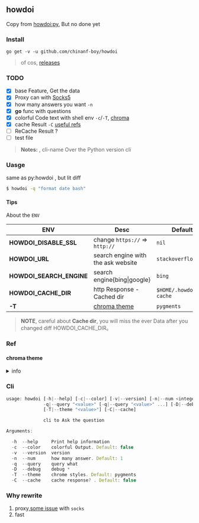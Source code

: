 ## howdoi

Copy from [howdoi:py](https://github.com/gleitz/howdoi), But no done yet

### Install

```
go get -v -u github.com/chinanf-boy/howdoi
```

> of cos, [releases](https://github.com/chinanf-boy/howdoi/releases)

### TODO

- [x] base Feature, Get the data
- [x] Proxy can with [Socks5](./src/client.go#L44)
- [x] how many answers you want `-n`
- [x] **go** func with questions
- [x] colorful Code text with shell env `-c`/`-T`, [chroma](https://godoc.org/github.com/alecthomas/chroma)
- [x] cache Result `-C` [useful refs](https://github.com/chinanf-boy/howdoi/issues/3)
- [ ] ReCache Result ?
- [ ] test file

> **Notes:** , cli-name Over the Python version cli

### Uasge

same as py:howdoi , but lit diff

```bash
$ howdoi -q "format date bash"
```

#### Tips

About the `ENV`

| ENV                      | Desc                               | Default               |
| ------------------------ | ---------------------------------- | --------------------- |
| **HOWDOI_DISABLE_SSL**   | change `https://` => `http://`     | `nil`                 |
| **HOWDOI_URL**           | search engine with the ask website | `stackoverflow.com`   |
| **HOWDOI_SEARCH_ENGINE** | search engine{bing\|google}        | `bing`                |
| **HOWDOI_CACHE_DIR**     | http Response - Cached dir         | `$HOME/.howdoi-cache` |
| **-T**                   | [chroma theme](#chroma-theme)      | `pygments`            |

> **NOTE**, careful about **Cache dir**, you will miss the ever Data after you changed diff HOWDOI_CACHE_DIR。

### Ref

#### chroma theme

<details>

<summary> info </summary>

```go
[
  abap, algol, algol_nu, arduino, autumn, borland, bw, colorful, dracula, emacs, friendly, fruity, github, igor, lovelace, manni, monokai, monokailight, murphy, native, paraiso-dark, paraiso-light, pastie, perldoc, pygments, rainbow_dash, rrt, solarized-dark, solarized-dark256, solarized-light, swapoff, tango, trac, vim, vsxcode
]
```

</details>

### Cli

```js
usage: howdoi [-h|--help] [-c|--color] [-v|--version] [-n|--num <integer>]
              -q|--query "<value>" [-q|--query "<value>" ...] [-D|--debug]
              [-T|--theme "<value>"] [-C|--cache]

              cli to Ask the question

Arguments:

  -h  --help     Print help information
  -c  --color    colorful Output. Default: false
  -v  --version  version
  -n  --num      how many answer. Default: 1
  -q  --query    query what
  -D  --debug    debug *
  -T  --theme    chrome styles. Default: pygments
  -C  --cache    cache response? . Default: false
```

### Why rewrite

1. proxy,[some issue](https://github.com/chinanf-boy/howdoi/issues/1) with `socks`
2. fast
